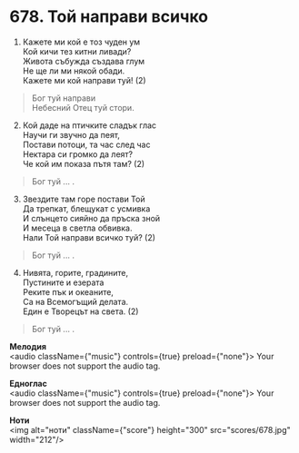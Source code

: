 # 678. Той направи всичко  

1. Кажете ми кой е тоз чуден ум  
Кой кичи тез китни ливади?  
Живота събужда създава глум  
Не ще ли ми някой обади.  
Кажете ми кой направи туй! (2)  

> Бог туй направи  
> Небесний Отец туй стори.  

2. Кой даде на птичките сладък глас  
Научи ги звучно да пеят,  
Постави потоци, та час след час  
Нектара си громко да леят?  
Че кой им показа пътя там? (2)  

> Бог туй ... .  

3. Звездите там горе постави Той  
Да трепкат, блещукат с усмивка  
И слънцето сияйно да пръска зной  
И месеца в светла обвивка.  
Нали Той направи всичко туй? (2)  

> Бог туй ... .  

4. Нивята, горите, градините,  
Пустините и езерата  
Реките пък и океаните,  
Са на Всемогъщий делата.  
Един е Творецът на света. (2)  

> Бог туй ... .  

__Мелодия__  
<audio className={"music"} controls={true} preload={"none"}><source src="mp3/678.mp3" type="audio/mpeg"/>
Your browser does not support the audio tag.
</audio>  

__Едноглас__  
<audio className={"music"} controls={true} preload={"none"}><source src="transp/678.mp3" type="audio/mpeg"/>
Your browser does not support the audio tag.
</audio>  

__Ноти__  
<img alt="ноти" className={"score"} height="300" src="scores/678.jpg" width="212"/>
